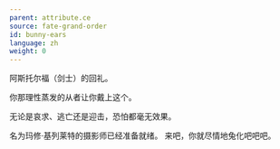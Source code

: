 ```yaml
---
parent: attribute.ce
source: fate-grand-order
id: bunny-ears
language: zh
weight: 0
---
```


阿斯托尔福（剑士）的回礼。

你那理性蒸发的从者让你戴上这个。

无论是哀求、逃亡还是迎击，恐怕都毫无效果。

名为玛修·基列莱特的摄影师已经准备就绪。
来吧，你就尽情地兔化吧吧吧。
